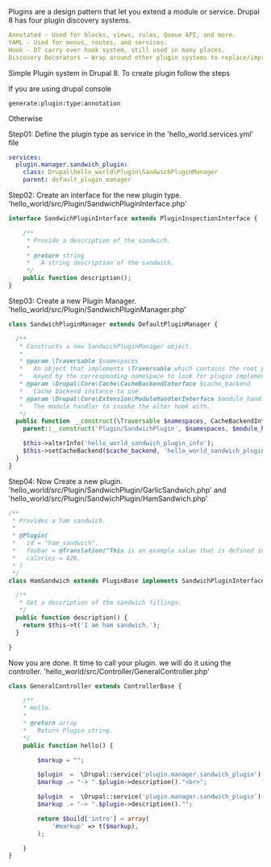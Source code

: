Plugins are a design pattern that let you extend a module or service. Drupal 8 has four plugin discovery systems.

```yml
Annotated - Used for blocks, views, rules, Queue API, and more.
YAML - Used for menus, routes, and services.
Hook - D7 carry over hook system, still used in many places.
Discovery Decorators ← Wrap around other plugin systems to replace/improve on the classic info alter hooks from previous Drupal versions.
```

Simple Plugin system in Drupal 8. To create plugin follow the steps

If you are using drupal console

```
generate:plugin:type:annotation
```

Otherwise

Step01: Define the plugin type as service in the 'hello_world.services.yml' file

```yml
services:
  plugin.manager.sandwich_plugin:
    class: Drupal\hello_world\Plugin\SandwichPluginManager
    parent: default_plugin_manager
```

Step02:  Create an interface for the new plugin type. 'hello_world/src/Plugin/SandwichPluginInterface.php'

```php
interface SandwichPluginInterface extends PluginInspectionInterface {

    /**
     * Provide a description of the sandwich.
     *
     * @return string
     *   A string description of the sandwich.
     */
    public function description();
}
```

Step03:  Create a new Plugin Manager. 'hello_world/src/Plugin/SandwichPluginManager.php'

```php
class SandwichPluginManager extends DefaultPluginManager {

  /**
   * Constructs a new SandwichPluginManager object.
   *
   * @param \Traversable $namespaces
   *   An object that implements \Traversable which contains the root paths
   *   keyed by the corresponding namespace to look for plugin implementations.
   * @param \Drupal\Core\Cache\CacheBackendInterface $cache_backend
   *   Cache backend instance to use.
   * @param \Drupal\Core\Extension\ModuleHandlerInterface $module_handler
   *   The module handler to invoke the alter hook with.
   */
  public function __construct(\Traversable $namespaces, CacheBackendInterface $cache_backend, ModuleHandlerInterface $module_handler) {
    parent::__construct('Plugin/SandwichPlugin', $namespaces, $module_handler, 'Drupal\hello_world\Plugin\SandwichPluginInterface', 'Drupal\Component\Annotation\Plugin');

    $this->alterInfo('hello_world_sandwich_plugin_info');
    $this->setCacheBackend($cache_backend, 'hello_world_sandwich_plugin_plugins');
  }
}
```

Step04: Now Create a new plugin. 'hello_world/src/Plugin/SandwichPlugin/GarlicSandwich.php' and 'hello_world/src/Plugin/SandwichPlugin/HamSandwich.php'

```php
/**
 * Provides a ham sandwich.
 *
 * @Plugin(
 *   id = "ham_sandwich",
 *   foobar = @Translation("This is an example value that is defined in the annotation."),
 *   calories = 426,
 * )
 */
class HamSandwich extends PluginBase implements SandwichPluginInterface {

  /**
   * Get a description of the sandwich fillings.
   */
  public function description() {
    return $this->t('I am ham sandwich.');
  }

}
```

Now you are done. It time to call your plugin. we will do it using the controller. 'hello_world/src/Controller/GeneralController.php'

```php
class GeneralController extends ControllerBase {

    /**
    * Hello.
    *
    * @return array
    *   Return Plugin string.
    */
    public function hello() {

        $markup = "";

        $plugin  =  \Drupal::service('plugin.manager.sandwich_plugin')->createInstance('ham_sandwich');
        $markup .= "-> ".$plugin->description()."<br>";

        $plugin  =  \Drupal::service('plugin.manager.sandwich_plugin')->createInstance('garlic_sandwich');
        $markup .= "-> ".$plugin->description()."";

        return $build['intro'] = array(
            '#markup' => t($markup),
        );

    }
}
```